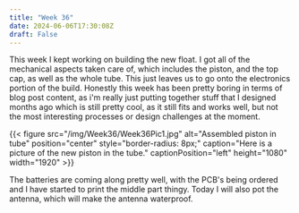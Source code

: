 ```yaml
---
title: "Week 36"
date: 2024-06-06T17:30:08Z
draft: False
---
```


This week I kept working on building the new float. I got all of the mechanical aspects taken care of, which includes the piston, and the top cap, as well as the whole tube. This just leaves us to go onto the electronics portion of the build. Honestly this week has been pretty boring in terms of blog post content, as i'm really just putting together stuff that I designed months ago  which is still pretty cool, as it still fits and works well, but not the most interesting processes or design challenges at the moment. 

{{< figure src="/img/Week36/Week36Pic1.jpg" alt="Assembled piston in tube" position="center" style="border-radius: 8px;" caption="Here is a picture of the new piston in the tube." captionPosition="left" height="1080" width="1920" >}}

The batteries are coming along pretty well, with the PCB's being ordered and I have started to print the middle part thingy. Today I will also pot the antenna, which will make the antenna waterproof.  